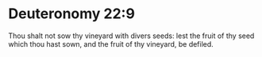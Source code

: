 # Deuteronomy 22:9

Thou shalt not sow thy vineyard with divers seeds: lest the fruit of thy seed which thou hast sown, and the fruit of thy vineyard, be defiled.